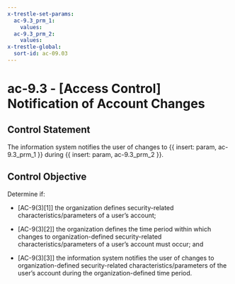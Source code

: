 ```yaml
---
x-trestle-set-params:
  ac-9.3_prm_1:
    values:
  ac-9.3_prm_2:
    values:
x-trestle-global:
  sort-id: ac-09.03
---
```


# ac-9.3 - \[Access Control\] Notification of Account Changes

## Control Statement

The information system notifies the user of changes to {{ insert: param, ac-9.3_prm_1 }} during {{ insert: param, ac-9.3_prm_2 }}.

## Control Objective

Determine if:

- \[AC-9(3)[1]\] the organization defines security-related characteristics/parameters of a user’s account;

- \[AC-9(3)[2]\] the organization defines the time period within which changes to organization-defined security-related characteristics/parameters of a user’s account must occur; and

- \[AC-9(3)[3]\] the information system notifies the user of changes to organization-defined security-related characteristics/parameters of the user’s account during the organization-defined time period.
